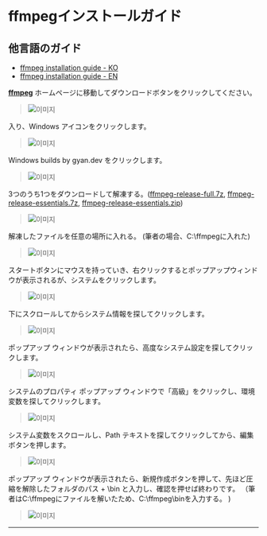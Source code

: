 ffmpegインストールガイド
==============================
他言語のガイド
-------------------------
- [ffmpeg installation guide - KO](https://github.com/moole100/Google-traslate-tts-downloader/blob/main/ffmpeg%20installation%20guide%20-%20KO.md)
- [ffmpeg installation guide - EN](https://github.com/moole100/Google-traslate-tts-downloader/blob/main/ffmpeg%20installation%20guide%20-%20EN.md)

**[ffmpeg](https://www.ffmpeg.org/)** ホームページに移動してダウンロードボタンをクリックしてください。
>![이미지](https://cdn.discordapp.com/attachments/699182482985058314/783223815878475816/unknown.png)

入り、Windows アイコンをクリックします。
>![이미지](https://cdn.discordapp.com/attachments/699182482985058314/783224219965718548/unknown.png)

Windows  builds  by  gyan.dev  をクリックします。
>![이미지](https://cdn.discordapp.com/attachments/699182482985058314/783224525441597461/unknown.png)

3つのうち1つをダウンロードして解凍する。([ffmpeg-release-full.7z](https://www.gyan.dev/ffmpeg/builds/ffmpeg-release-full.7z), [ffmpeg-release-essentials.7z](https://www.gyan.dev/ffmpeg/builds/ffmpeg-release-essentials.7z), [ffmpeg-release-essentials.zip](https://www.gyan.dev/ffmpeg/builds/ffmpeg-release-essentials.zip))
>![이미지](https://cdn.discordapp.com/attachments/699182482985058314/783225607038435338/unknown.png)

解凍したファイルを任意の場所に入れる。 (筆者の場合、C:\ffmpegに入れた)
>![이미지](https://cdn.discordapp.com/attachments/699182482985058314/783226559540494366/unknown.png)

スタートボタンにマウスを持っていき、右クリックするとポップアップウィンドウが表示されるが、システムをクリックします。
>![이미지](https://cdn.discordapp.com/attachments/699182482985058314/783227348170309632/unknown.png)

下にスクロールしてからシステム情報を探してクリックします。
>![이미지](https://cdn.discordapp.com/attachments/699182482985058314/783227774043291658/unknown.png)

ポップアップ ウィンドウが表示されたら、高度なシステム設定を探してクリックします。
>![이미지](https://cdn.discordapp.com/attachments/699182482985058314/783228283822276648/unknown.png)

システムのプロパティ  ポップアップ  ウィンドウで「高級」をクリックし、環境変数を探してクリックします。
>![이미지](https://cdn.discordapp.com/attachments/699182482985058314/783228567836295219/unknown.png)

システム変数をスクロールし、Path  テキストを探してクリックしてから、編集ボタンを押します。
>![이미지](https://cdn.discordapp.com/attachments/699182482985058314/783229161438576650/unknown.png)

ポップアップ  ウィンドウが表示されたら、新規作成ボタンを押して、先ほど圧縮を解除したフォルダのパス  +  \bin  と入力し、確認を押せば終わりです。 （筆者はC:\ffmpegにファイルを解いたため、C:\ffmpeg\binを入力する。 )
>![이미지](https://cdn.discordapp.com/attachments/699182482985058314/783229994804445214/unknown.png)
--------------------------------------------------------------------------------------------------------------------------------------------------------------------------------------------------------------------
